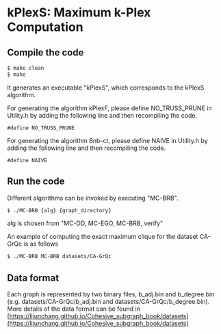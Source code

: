 # kPlexS: Maximum k-Plex Computation

## Compile the code

```sh
$ make clean
$ make
```
It generates an executable "kPlexS", which corresponds to the kPlexS algorithm.

For generating the algorithm kPlexF, please define NO_TRUSS_PRUNE in Utility.h by adding the following line and then recompiling the code.
```
#define NO_TRUSS_PRUNE
```

For generating the algorithm Bnb-ct, please define NAIVE in Utility.h by adding the following line and then recompiling the code.
```
#define NAIVE
```

## Run the code

Different algorithms can be invoked by executing "MC-BRB".
```sh
$ ./MC-BRB {alg} {graph_directory}
```
alg is chosen from "MC-DD, MC-EGO, MC-BRB, verify"

An example of computing the exact maximum clique for the dataset CA-GrQc is as follows
```sh
$ ./MC-BRB MC-BRB datasets/CA-GrQc
```

## Data format
Each graph is represented by two binary files, b_adj.bin and b_degree.bin (e.g. datasets/CA-GrQc/b_adj.bin and datasets/CA-GrQc/b_degree.bin). More details of the data format can be found in [https://lijunchang.github.io/Cohesive_subgraph_book/datasets](https://lijunchang.github.io/Cohesive_subgraph_book/datasets)
